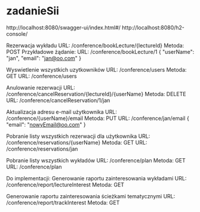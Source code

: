 # zadanieSii

http://localhost:8080/swagger-ui/index.html#/
http://localhost:8080/h2-console/

Rezerwacja wykładu
URL: /conference/bookLecture/{lectureId}
Metoda: POST
Przykładowe żądanie:
URL: /conference/bookLecture/1
{
    "userName": "jan",
    "email": "jan@oo.com"
}

Wyswietlenie wszystkich uzytkowników
URL: /conference/users
Metoda: GET
URL: /conference/users

Anulowanie rezerwacji
URL: /conference/cancelReservation/{lectureId}/{userName}
Metoda: DELETE
URL: /conference/cancelReservation/1/jan



Aktualizacja adresu e-mail użytkownika
URL: /conference/{userName}/email
Metoda: PUT
URL: /conference/jan/email
{
    "email": "nowyEmail@oo.com"
}


Pobranie listy wszystkich rezerwacji dla użytkownika
URL: /conference/reservations/{userName}
Metoda: GET
URL: /conference/reservations/jan


Pobranie listy wszystkich wykładów
URL: /conference/plan
Metoda: GET
URL: /conference/plan


Do implementacji:
Generowanie raportu zainteresowania wykładami
URL: /conference/report/lectureInterest
Metoda: GET



Generowanie raportu zainteresowania ścieżkami tematycznymi
URL: /conference/report/trackInterest
Metoda: GET

